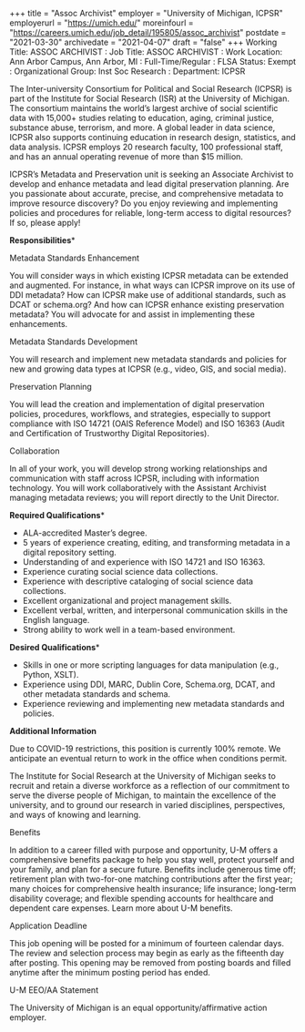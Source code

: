 +++
title = "Assoc Archivist"
employer = "University of Michigan, ICPSR"
employerurl = "https://umich.edu/"
moreinfourl = "https://careers.umich.edu/job_detail/195805/assoc_archivist"
postdate = "2021-03-30"
archivedate = "2021-04-07"
draft = "false"
+++
Working Title: ASSOC ARCHIVIST
: Job Title: ASSOC ARCHIVIST
: Work Location: Ann Arbor Campus, Ann Arbor, MI
: Full-Time/Regular
: FLSA Status: Exempt
: Organizational Group: Inst Soc Research
: Department: ICPSR

The Inter-university Consortium for Political and Social Research (ICPSR) is part of the Institute for Social Research (ISR) at the University of Michigan. The consortium maintains the world’s largest archive of social scientific data with 15,000+ studies relating to education, aging, criminal justice, substance abuse, terrorism, and more. A global leader in data science, ICPSR also supports continuing education in research design, statistics, and data analysis. ICPSR employs 20 research faculty, 100 professional staff, and has an annual operating revenue of more than $15 million.

ICPSR’s Metadata and Preservation unit is seeking an Associate Archivist to develop and enhance metadata and lead digital preservation planning. Are you passionate about accurate, precise, and comprehensive metadata to improve resource discovery?  Do you enjoy reviewing and implementing policies and procedures for reliable, long-term access to digital resources?  If so, please apply!

**Responsibilities***

Metadata Standards Enhancement

You will consider ways in which existing ICPSR metadata can be extended and augmented.  For instance, in what ways can ICPSR improve on its use of DDI metadata?  How can ICPSR make use of additional standards, such as DCAT or schema.org?  And how can ICPSR enhance existing preservation metadata?  You will advocate for and assist in implementing these enhancements.

Metadata Standards Development

You will research and implement new metadata standards and policies for new and growing data types at ICPSR (e.g., video, GIS, and social media).

Preservation Planning

You will lead the creation and implementation of digital preservation policies, procedures, workflows, and strategies, especially to support compliance with ISO 14721 (OAIS Reference Model) and ISO 16363 (Audit and Certification of Trustworthy Digital Repositories).

Collaboration

In all of your work, you will develop strong working relationships and communication with staff across ICPSR, including with information technology.  You will work collaboratively with the Assistant Archivist managing metadata reviews; you will report directly to the Unit Director.

**Required Qualifications***

- ALA-accredited Master’s degree.
- 5 years of experience creating, editing, and transforming metadata in a digital repository setting.
- Understanding of and experience with ISO 14721 and ISO 16363.
- Experience curating social science data collections.
- Experience with descriptive cataloging of social science data collections.
- Excellent organizational and project management skills.
- Excellent verbal, written, and interpersonal communication skills in the English language.
- Strong ability to work well in a team-based environment.

**Desired Qualifications***

- Skills in one or more scripting languages for data manipulation (e.g., Python, XSLT).
- Experience using DDI, MARC, Dublin Core, Schema.org, DCAT, and other metadata standards and schema.
- Experience reviewing and implementing new metadata standards and policies.

**Additional Information**

Due to COVID-19 restrictions, this position is currently 100% remote.  We anticipate an eventual return to work in the office when conditions permit.

The Institute for Social Research at the University of Michigan seeks to recruit and retain a diverse workforce as a reflection of our commitment to serve the diverse people of Michigan, to maintain the excellence of the university, and to ground our research in varied disciplines, perspectives, and ways of knowing and learning.

Benefits

In addition to a career filled with purpose and opportunity, U-M offers a comprehensive benefits package to help you stay well, protect yourself and your family, and plan for a secure future. Benefits include generous time off; retirement plan with two-for-one matching contributions after the first year; many choices for comprehensive health insurance; life insurance; long-term disability coverage; and flexible spending accounts for healthcare and dependent care expenses. Learn more about U-M benefits.

Application Deadline

This job opening will be posted for a minimum of fourteen calendar days.  The review and selection process may begin as early as the fifteenth day after posting.  This opening may be removed from posting boards and filled anytime after the minimum posting period has ended.

U-M EEO/AA Statement

The University of Michigan is an equal opportunity/affirmative action employer.